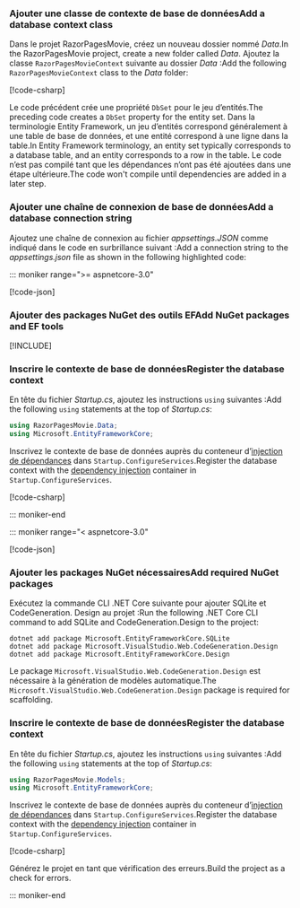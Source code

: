<a name="dc"></a>

### <a name="add-a-database-context-class"></a><span data-ttu-id="071ea-101">Ajouter une classe de contexte de base de données</span><span class="sxs-lookup"><span data-stu-id="071ea-101">Add a database context class</span></span>

<span data-ttu-id="071ea-102">Dans le projet RazorPagesMovie, créez un nouveau dossier nommé *Data*.</span><span class="sxs-lookup"><span data-stu-id="071ea-102">In the RazorPagesMovie project, create a new folder called *Data*.</span></span> <span data-ttu-id="071ea-103">Ajoutez la classe `RazorPagesMovieContext` suivante au dossier *Data* :</span><span class="sxs-lookup"><span data-stu-id="071ea-103">Add the following `RazorPagesMovieContext` class to the *Data* folder:</span></span>

[!code-csharp[](~/tutorials/razor-pages/razor-pages-start/sample/RazorPagesMovie30/Data/RazorPagesMovieContext.cs)]

<span data-ttu-id="071ea-104">Le code précédent crée une propriété `DbSet` pour le jeu d’entités.</span><span class="sxs-lookup"><span data-stu-id="071ea-104">The preceding code creates a `DbSet` property for the entity set.</span></span> <span data-ttu-id="071ea-105">Dans la terminologie Entity Framework, un jeu d’entités correspond généralement à une table de base de données, et une entité correspond à une ligne dans la table.</span><span class="sxs-lookup"><span data-stu-id="071ea-105">In Entity Framework terminology, an entity set typically corresponds to a database table, and an entity corresponds to a row in the table.</span></span> <span data-ttu-id="071ea-106">Le code n’est pas compilé tant que les dépendances n’ont pas été ajoutées dans une étape ultérieure.</span><span class="sxs-lookup"><span data-stu-id="071ea-106">The code won't compile until dependencies are added in a later step.</span></span>

<a name="cs"></a>

### <a name="add-a-database-connection-string"></a><span data-ttu-id="071ea-107">Ajouter une chaîne de connexion de base de données</span><span class="sxs-lookup"><span data-stu-id="071ea-107">Add a database connection string</span></span>

<span data-ttu-id="071ea-108">Ajoutez une chaîne de connexion au fichier *appsettings.JSON* comme indiqué dans le code en surbrillance suivant :</span><span class="sxs-lookup"><span data-stu-id="071ea-108">Add a connection string to the *appsettings.json* file as shown in the following highlighted code:</span></span>

::: moniker range=">= aspnetcore-3.0"

[!code-json[](~/tutorials/razor-pages/razor-pages-start/sample/RazorPagesMovie30/appsettings_SQLite.json?highlight=10-12)]

### <a name="add-nuget-packages-and-ef-tools"></a><span data-ttu-id="071ea-109">Ajouter des packages NuGet des outils EF</span><span class="sxs-lookup"><span data-stu-id="071ea-109">Add NuGet packages and EF tools</span></span>

[!INCLUDE[](~/includes/add-EF-NuGet-SQLite-CLI.md)]

<a name="reg"></a>

### <a name="register-the-database-context"></a><span data-ttu-id="071ea-110">Inscrire le contexte de base de données</span><span class="sxs-lookup"><span data-stu-id="071ea-110">Register the database context</span></span>

<span data-ttu-id="071ea-111">En tête du fichier *Startup.cs*, ajoutez les instructions `using` suivantes :</span><span class="sxs-lookup"><span data-stu-id="071ea-111">Add the following `using` statements at the top of *Startup.cs*:</span></span>

```csharp
using RazorPagesMovie.Data;
using Microsoft.EntityFrameworkCore;
```

<span data-ttu-id="071ea-112">Inscrivez le contexte de base de données auprès du conteneur d’[injection de dépendances](xref:fundamentals/dependency-injection) dans `Startup.ConfigureServices`.</span><span class="sxs-lookup"><span data-stu-id="071ea-112">Register the database context with the [dependency injection](xref:fundamentals/dependency-injection) container in `Startup.ConfigureServices`.</span></span>

[!code-csharp[](~/tutorials/razor-pages/razor-pages-start/sample/RazorPagesMovie30/Startup.cs?name=snippet_UseSqlite&highlight=11-12)]

::: moniker-end

::: moniker range="< aspnetcore-3.0"

[!code-json[](~/tutorials/razor-pages/razor-pages-start/sample/RazorPagesMovie/appsettings_SQLite.json?highlight=8-9)]

### <a name="add-required-nuget-packages"></a><span data-ttu-id="071ea-113">Ajouter les packages NuGet nécessaires</span><span class="sxs-lookup"><span data-stu-id="071ea-113">Add required NuGet packages</span></span>

<span data-ttu-id="071ea-114">Exécutez la commande CLI .NET Core suivante pour ajouter SQLite et CodeGeneration. Design au projet :</span><span class="sxs-lookup"><span data-stu-id="071ea-114">Run the following .NET Core CLI command to add SQLite and CodeGeneration.Design to the project:</span></span>

```dotnetcli
dotnet add package Microsoft.EntityFrameworkCore.SQLite
dotnet add package Microsoft.VisualStudio.Web.CodeGeneration.Design
dotnet add package Microsoft.EntityFrameworkCore.Design
```

<span data-ttu-id="071ea-115">Le package `Microsoft.VisualStudio.Web.CodeGeneration.Design` est nécessaire à la génération de modèles automatique.</span><span class="sxs-lookup"><span data-stu-id="071ea-115">The `Microsoft.VisualStudio.Web.CodeGeneration.Design` package is required for scaffolding.</span></span>

<a name="reg"></a>

### <a name="register-the-database-context"></a><span data-ttu-id="071ea-116">Inscrire le contexte de base de données</span><span class="sxs-lookup"><span data-stu-id="071ea-116">Register the database context</span></span>

<span data-ttu-id="071ea-117">En tête du fichier *Startup.cs*, ajoutez les instructions `using` suivantes :</span><span class="sxs-lookup"><span data-stu-id="071ea-117">Add the following `using` statements at the top of *Startup.cs*:</span></span>

```csharp
using RazorPagesMovie.Models;
using Microsoft.EntityFrameworkCore;
```

<span data-ttu-id="071ea-118">Inscrivez le contexte de base de données auprès du conteneur d’[injection de dépendances](xref:fundamentals/dependency-injection) dans `Startup.ConfigureServices`.</span><span class="sxs-lookup"><span data-stu-id="071ea-118">Register the database context with the [dependency injection](xref:fundamentals/dependency-injection) container in `Startup.ConfigureServices`.</span></span>

[!code-csharp[](~/tutorials/razor-pages/razor-pages-start/sample/RazorPagesMovie22/Startup.cs?name=snippet_UseSqlite&highlight=11-12)]

<span data-ttu-id="071ea-119">Générez le projet en tant que vérification des erreurs.</span><span class="sxs-lookup"><span data-stu-id="071ea-119">Build the project as a check for errors.</span></span>

::: moniker-end
